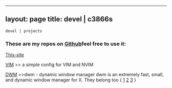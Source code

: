  ---
 layout: page
 title: devel | c3866s
 ---
   ```term
  devel | projects
  ```
 ### These are my repos on [Github](https://github.com/C3866S?tab=repositories)feel free to use it:
 [This-site](https://github.com/C3866S/c3866s.github.io)

[VIM](https://github.com/C3866S/-VimConfigs) >> a simple config for VIM and     NVIM

[DWM](https://github.com/C3866S/dwmcsgentoo) >>dwm - dynamic window manager
dwm is an extremely fast, small, and dynamic window manager for X.
They belong too {
[1](https://github.com/C3866S/dmenu)
[2](https://github.com/C3866S/slstatus) 
[3](https://github.com/C3866S/stgent)
}
